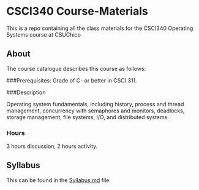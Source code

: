 # CSCI340 Course-Materials

This is a repo containing all the class materials for the CSCI340 Operating Systems course at CSUChico

## About

The course catalogue describes this course as follows:


###Prerequisites:
Grade of C- or better in CSCI 311.

###Description

   Operating system fundamentals, including history, process and thread management, concurrency with semaphores and monitors, deadlocks, storage management, file systems, I/O, and distributed systems.

### Hours
   3 hours discussion, 2 hours activity.

## Syllabus

This can be found in the [Syllabus.md](https://github.com/CSUChico-CSCI340/CSCI340-Course-Materials/blob/master/Syllabus.md "CSCI340 Syllabus") file

##
